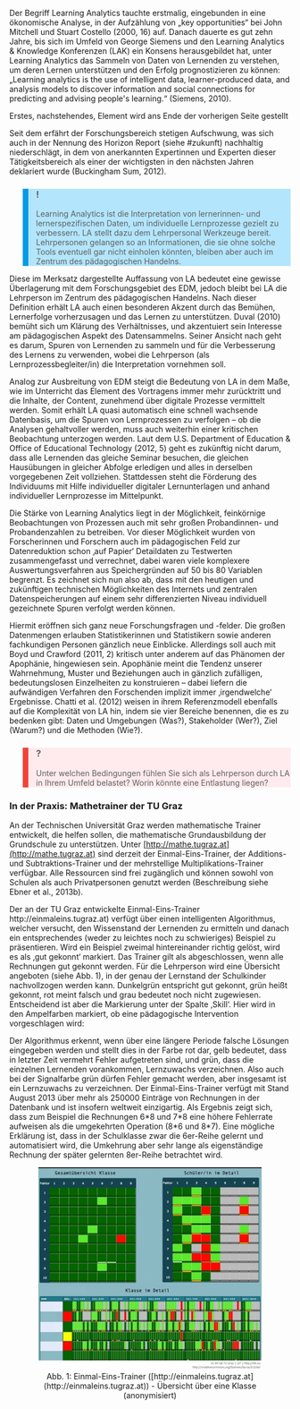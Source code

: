 <!-- filename: 03_Learning_Analytics_LA.md -->
<!-- title: Learning Analytics (LA) -->

Der Begriff Learning Analytics tauchte erstmalig, eingebunden in eine ökonomische Analyse, in der Aufzählung von „key opportunities“ bei John Mitchell und Stuart Costello (2000, 16) auf. Danach dauerte es gut zehn Jahre, bis sich im Umfeld von George Siemens und den Learning Analytics &amp; Knowledge Konferenzen (LAK) ein Konsens herausgebildet hat, unter Learning Analytics das Sammeln von Daten von Lernenden zu verstehen, um deren Lernen unterstützen und den Erfolg prognostizieren zu können: „Learning analytics is the use of intelligent data, learner-produced data, and analysis models to discover information and social connections for predicting and advising people's learning.“ (Siemens, 2010).

Erstes, nachstehendes, Element wird ans Ende der vorherigen Seite gestellt

Seit dem erfährt der Forschungsbereich stetigen Aufschwung, was sich auch in der Nennung des Horizon Report (siehe #zukunft) nachhaltig niederschlägt, in dem von anerkannten Expertinnen und Experten dieser Tätigkeitsbereich als einer der wichtigsten in den nächsten Jahren deklariert wurde (Buckingham Sum, 2012).

<blockquote style="background: #B3E5FC; border-left: 10px solid #039BE5">

### !

Learning Analytics ist die Interpretation von lernerinnen- und lernerspezifischen Daten, um individuelle Lernprozesse gezielt zu verbessern. LA stellt dazu dem Lehrpersonal Werkzeuge bereit. Lehrpersonen gelangen so an Informationen, die sie ohne solche Tools eventuell gar nicht einholen könnten, bleiben aber auch im Zentrum des pädagogischen Handelns.

</blockquote>

Diese im Merksatz dargestellte Auffassung von LA bedeutet eine gewisse Überlagerung mit dem Forschungsgebiet des EDM, jedoch bleibt bei LA die Lehrperson im Zentrum des pädagogischen Handelns. Nach dieser Definition erhält LA auch einen besonderen Akzent durch das Bemühen, Lernerfolge vorherzusagen und das Lernen zu unterstützen. Duval (2010) bemüht sich um Klärung des Verhältnisses, und akzentuiert sein Interesse am pädagogischen Aspekt des Datensammelns. Seiner Ansicht nach geht es darum, Spuren von Lernenden zu sammeln und für die Verbesserung des Lernens zu verwenden, wobei die Lehrperson (als Lernprozessbegleiter/in) die Interpretation vornehmen soll.

Analog zur Ausbreitung von EDM steigt die Bedeutung von LA in dem Maße, wie im Unterricht das Element des Vortragens immer mehr zurücktritt und die Inhalte, der Content, zunehmend über digitale Prozesse vermittelt werden. Somit erhält LA quasi automatisch eine schnell wachsende Datenbasis, um die Spuren von Lernprozessen zu verfolgen – ob die Analysen gehaltvoller werden, muss auch weiterhin einer kritischen Beobachtung unterzogen werden. Laut dem U.S. Department of Education &amp; Office of Educational Technology (2012, 5) geht es zukünftig nicht darum, dass alle Lernenden das gleiche Seminar besuchen, die gleichen Hausübungen in gleicher Abfolge erledigen und alles in derselben vorgegebenen Zeit vollziehen. Stattdessen steht die Förderung des Individuums mit Hilfe individueller digitaler Lernunterlagen und anhand individueller Lernprozesse im Mittelpunkt.

Die Stärke von Learning Analytics liegt in der Möglichkeit, feinkörnige Beobachtungen von Prozessen auch mit sehr großen Probandinnen- und Probandenzahlen zu betreiben. Vor dieser Möglichkeit wurden von Forscherinnen und Forschern auch im pädagogischen Feld zur Datenreduktion schon ‚auf Papier‘ Detaildaten zu Testwerten zusammengefasst und verrechnet, dabei waren viele komplexere Auswertungsverfahren aus Speichergründen auf 50 bis 80 Variablen begrenzt. Es zeichnet sich nun also ab, dass mit den heutigen und zukünftigen technischen Möglichkeiten des Internets und zentralen Datenspeicherungen auf einem sehr differenzierten Niveau individuell gezeichnete Spuren verfolgt werden können.

Hiermit eröffnen sich ganz neue Forschungsfragen und -felder. Die großen Datenmengen erlauben Statistikerinnen und Statistikern sowie anderen fachkundigen Personen gänzlich neue Einblicke. Allerdings soll auch mit Boyd und Crawford (2011, 2) kritisch unter anderem auf das Phänomen der Apophänie, hingewiesen sein. Apophänie meint die Tendenz unserer Wahrnehmung, Muster und Beziehungen auch in gänzlich zufälligen, bedeutungslosen Einzelheiten zu konstruieren – dabei liefern die aufwändigen Verfahren den Forschenden implizit immer ‚irgendwelche‘ Ergebnisse. Chatti et al. (2012) weisen in ihrem Referenzmodell ebenfalls auf die Komplexität von LA hin, indem sie vier Bereiche benennen, die es zu bedenken gibt: Daten und Umgebungen (Was?), Stakeholder (Wer?), Ziel (Warum?) und die Methoden (Wie?).

<blockquote style="background: #FFEBEE; border-left: 10px solid #F44336">

### ?

Unter welchen Bedingungen fühlen Sie sich als Lehrperson durch LA in Ihrem Umfeld belastet? Worin könnte eine Entlastung liegen?

</blockquote>

### In der Praxis: Mathetrainer der TU Graz

An der Technischen Universität Graz werden mathematische Trainer entwickelt, die helfen sollen, die mathematische Grundausbildung der Grundschule zu unterstützen. Unter [http://mathe.tugraz.at](http://mathe.tugraz.at) sind derzeit der Einmal-Eins-Trainer, der Additions- und Subtraktions-Trainer und der mehrstellige Multiplikations-Trainer verfügbar. Alle Ressourcen sind frei zugänglich und können sowohl von Schulen als auch Privatpersonen genutzt werden (Beschreibung siehe Ebner et al., 2013b).  
</blockquote>  
Der an der TU Graz entwickelte Einmal-Eins-Trainer http://einmaleins.tugraz.at) verfügt über einen intelligenten Algorithmus, welcher versucht, den Wissenstand der Lernenden zu ermitteln und danach ein entsprechendes (weder zu leichtes noch zu schwieriges) Beispiel zu präsentieren. Wird ein Beispiel zweimal hintereinander richtig gelöst, wird es als ‚gut gekonnt‘ markiert. Das Trainer gilt als abgeschlossen, wenn alle Rechnungen gut gekonnt werden. Für die Lehrperson wird eine Übersicht angeboten (siehe Abb. 1), in der genau der Lernstand der Schulkinder nachvollzogen werden kann. Dunkelgrün entspricht gut gekonnt, grün heißt gekonnt, rot meint falsch und grau bedeutet noch nicht zugewiesen. Entscheidend ist aber die Markierung unter der Spalte ‚Skill‘. Hier wird in den Ampelfarben markiert, ob eine pädagogische Intervention vorgeschlagen wird:

Der Algorithmus erkennt, wenn über eine längere Periode falsche Lösungen eingegeben werden und stellt dies in der Farbe rot dar, gelb bedeutet, dass in letzter Zeit vermehrt Fehler aufgetreten sind, und grün, dass die einzelnen Lernenden vorankommen, Lernzuwachs verzeichnen. Also auch bei der Signalfarbe grün dürfen Fehler gemacht werden, aber insgesamt ist ein Lernzuwachs zu verzeichnen. Der Einmal-Eins-Trainer verfügt mit Stand August 2013 über mehr als 250000 Einträge von Rechnungen in der Datenbank und ist insofern weltweit einzigartig. Als Ergebnis zeigt sich, dass zum Beispiel die Rechnungen 6\*8 und 7\*8 eine höhere Fehlerrate aufweisen als die umgekehrten Operation (8\*6 und 8\*7). Eine mögliche Erklärung ist, dass in der Schulklasse zwar die 6er-Reihe gelernt und automatisiert wird, die Umkehrung aber sehr lange als eigenständige Rechnung der später gelernten 8er-Reihe betrachtet wird.

<center><figure>
  <img src="img/1_EinmalEinsTrainer_httpeinmaleinstugrazathttpeinmaleinstugrazat__Übersicht_über_e.png" alt="Abb. 1: Einmal-Eins-Trainer ([http://einmaleins.tugraz.at](http://einmaleins.tugraz.at)) - Übersicht über eine Klasse (anonymisiert)">
  <figcaption>Abb. 1: Einmal-Eins-Trainer ([http://einmaleins.tugraz.at](http://einmaleins.tugraz.at)) - Übersicht über eine Klasse (anonymisiert)</figcaption>
</figure></center>

